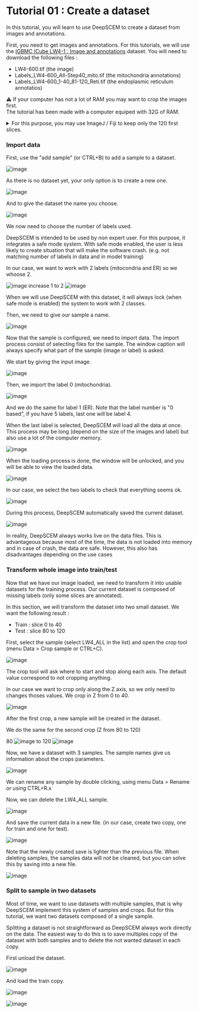 # Tutorial 01 : Create a dataset

In this tutorial, you will learn to use DeepSCEM to create a dataset from images
and annotations.

First, you need to get images and annotations. For this tutorials, we will use
the 
[IGBMC ICube LW4-1 : Image and annotations](https://zenodo.org/records/8344292)
dataset.
You will need to download the following files :
* LW4-600.tif (the image)
* Labels_LW4-600_All-Step40_mito.tif (the mitochondria annotations)
* Labels_LW4-600_1-40_81-120_Reti.tif (the endoplasmic reticulum annotatios)

⚠️ If your computer has not a lot of RAM you may want to crop the images first.  
The tutorial has been made with a computer equiped with 32G of RAM.

<details> 
  <summary>For this purpose, you may use ImageJ / Fiji to keep only the 120 first slices.</summary>
  <img src="https://github.com/user-attachments/assets/8e7c957d-54e3-4d7b-a2d0-f922f3a232be">
</details>


### Import data

First, use the "add sample" (or CTRL+B) to add a sample to a dataset.

![image](https://github.com/user-attachments/assets/d5eedb33-b53b-483e-a7fa-734c82dec7e5)

As there is no dataset yet, your only option is to create a new one.

![image](https://github.com/user-attachments/assets/9c49268e-9339-47aa-9d54-06d54600c532)

And to give the dataset the name you choose.

![image](https://github.com/user-attachments/assets/555031df-e092-4e6b-abc2-e3f7b3a92157)

We now need to choose the number of labels used.

DeepSCEM is intended to be used by non expert user.
For this purpose, it integrates a safe mode system.
With safe mode enabled, the user is less likely to create situation that will make the software crash.
(e.g. not matching number of labels in data and in model training)

In our case, we want to work with 2 labels (mitocondria and ER) so we whoose 2.

![image](https://github.com/user-attachments/assets/185f2e6c-7f4c-4a73-93d6-219b91249bc2)
increase 1 to 2
![image](https://github.com/user-attachments/assets/12426580-3df8-4c8c-8991-b0819a0a2780)

When we will use DeepSCEM with this dataset, it will always lock (when safe mode is enabled) the system to work with 2 classes.

Then, we need to give our sample a name.

![image](https://github.com/user-attachments/assets/a221b849-ac48-4d5b-b99c-4b7c1860abfe)

Now that the sample is configured, we need to import data.
The import process consist of selecting files for the sample.
The window caption will always specify what part of the sample (image or label) is asked.

We start by giving the input image.

![image](https://github.com/user-attachments/assets/1e76c10d-999c-4e20-a54d-be4100b1a822)

Then, we import the label 0 (mitochondria).

![image](https://github.com/user-attachments/assets/5b69f488-430c-4881-9d5f-08aec95f7725)

And we do the same for label 1 (ER).
Note that the label number is "0 based", if you have 5 labels, last one will be label 4.

When the last label is selected, DeepSCEM will load all the data at once.
This process may be long (depend on the size of the images and label) but also use a lot of the computer memory.

![image](https://github.com/user-attachments/assets/87317433-27c5-417c-9107-56e086707e93)

When the loading process is done, the window will be unlocked, and you will be able to view the loaded data.

![image](https://github.com/user-attachments/assets/da3d3770-59d5-47d7-a8fe-b66150ce6957)

In our case, we select the two labels to check that everything seems ok.

![image](https://github.com/user-attachments/assets/1a96a8ce-e5ae-4a57-abc9-a2e5843f9bca)

During this process, DeepSCEM automatically saved the current dataset.

![image](https://github.com/user-attachments/assets/d704e52f-a5cb-4070-a788-bdab0e45135c)

In reality, DeepSCEM always works live on the data files.
This is advantageous because most of the time, the data is not loaded into memory and in case of crash, the data are safe.
However, this also has disadvantages depending on the use cases


### Transform whole image into train/test

Now  that we have our image loaded, we need to transform it into usable datasets for the training process.
Our current dataset is composed of missing labels (only some slices are annotated).

In this section, we will transform the dataset into two small dataset.
We want the following result :
* Train : slice 0 to 40
* Test : slice 80 to 120

First, select the sample (select LW4_ALL in the list) and open the crop tool (menu Data > Crop sample or CTRL+C).

![image](https://github.com/user-attachments/assets/ce59deab-5094-4f34-9b97-2b5889722059)

The crop tool will ask where to start and stop along each axis.
The default value correspond to not cropping anything.

In our case we want to crop only along the Z axis, so we only need to changes thoses values.
We crop in Z from 0 to 40.

![image](https://github.com/user-attachments/assets/2633eb1c-356d-4c49-a6f3-c89b8b3a3c7e)

After the first crop, a new sample will be created in the dataset.

We do the same for the second crop (Z from 80 to 120)

80 ![image](https://github.com/user-attachments/assets/c52d30ba-bb09-4e1c-b5ad-7f13718942f9) to 120 ![image](https://github.com/user-attachments/assets/d9534021-56cf-4515-aca6-dd282999ac2e)

Now, we have a dataset with 3 samples.
The sample names give us information about the crops parameters.

![image](https://github.com/user-attachments/assets/6e8bed55-8d7d-4f7f-96b9-7a7ab6d28127)

We can rename any sample by double clicking, using menu Data > Rename or using CTRL+R.x

Now, we can delete the LW4_ALL sample.

![image](https://github.com/user-attachments/assets/dcc733e7-e69f-45f1-99c5-a4c6184e2304)

And save the current data in a new file. (in our case, create two copy, one for train and one for test).

![image](https://github.com/user-attachments/assets/2495a06a-a6c0-4c73-bed3-4d7ee08d640e)

Note that the newly created save is lighter than the previous file.
When deleting samples, the samples data will not be cleaned, but you can solve this by saving into a new file.

![image](https://github.com/user-attachments/assets/3cd28138-74a0-40cc-9df8-53b0e6df058d)


### Split to sample in two datasets

Most of time, we want to use datasets with multiple samples, that is why DeepSCEM implement this system of samples and crops.
But for this tutorial, we want two datasets composed of a single sample.

Splitting a dataset is not straightforward as DeepSCEM always work directly on the data.
The easiest way to do this is to save multiples copy of the dataset with both samples and to delete the not wanted dataset in each copy.

First unload the dataset.

![image](https://github.com/user-attachments/assets/a3c370d6-8d30-4955-98d9-9e9cdcd852e2)

And load the train copy.

![image](https://github.com/user-attachments/assets/31f5c986-6d37-46e8-95b4-79862e8ec298)


![image](https://github.com/user-attachments/assets/30e2207d-2ee4-45a1-b77c-d86760f36380)
